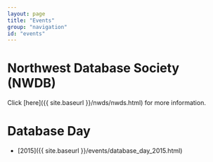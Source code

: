 ```yaml
---
layout: page
title: "Events"
group: "navigation"
id: "events"
---
```


# Northwest Database Society (NWDB)
Click [here]({{ site.baseurl }}/nwds/nwds.html) for more information.

# Database Day
- [2015]({{ site.baseurl }}/events/database_day_2015.html)


